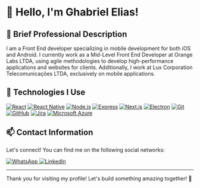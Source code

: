 # 👋 Hello, I'm Ghabriel Elias!

## 💼 Brief Professional Description

I am a Front End developer specializing in mobile development for both iOS and Android. I currently work as a Mid-Level Front End Developer at Orange Labs LTDA, using agile methodologies to develop high-performance applications and websites for clients. Additionally, I work at Lux Corporation Telecomunicações LTDA, exclusively on mobile applications.

## 🚀 Technologies I Use

[![React](https://img.shields.io/badge/-React-61DAFB?style=flat&logo=react&logoColor=white)](https://reactjs.org/)
[![React Native](https://img.shields.io/badge/-React%20Native-61DAFB?style=flat&logo=react-native&logoColor=white)](https://reactnative.dev/)
[![Node.js](https://img.shields.io/badge/-Node.js-339933?style=flat&logo=node.js&logoColor=white)](https://nodejs.org/)
[![Express](https://img.shields.io/badge/-Express.js-000000?style=flat&logo=express&logoColor=white)](https://expressjs.com/)
[![Next.js](https://img.shields.io/badge/-Next.js-000000?style=flat&logo=next.js&logoColor=white)](https://nextjs.org/)
[![Electron](https://img.shields.io/badge/-Electron-47848F?style=flat&logo=electron&logoColor=white)](https://www.electronjs.org/)
[![Git](https://img.shields.io/badge/-Git-F05032?style=flat&logo=git&logoColor=white)](https://git-scm.com/)
[![GitHub](https://img.shields.io/badge/-GitHub-181717?style=flat&logo=github&logoColor=white)](https://docs.github.com/)
[![Jira](https://img.shields.io/badge/-Jira-0052CC?style=flat&logo=jira&logoColor=white)](https://www.atlassian.com/software/jira)
[![Microsoft Azure](https://img.shields.io/badge/-Microsoft%20Azure-0089D6?style=flat&logo=microsoft-azure&logoColor=white)](https://azure.microsoft.com/)

## 📫 Contact Information

Let's connect! You can find me on the following social networks:

<a href="https://wa.me/5595984050997" target="_blank">
    <img src="https://img.shields.io/badge/-WhatsApp-25D366?style=flat&logo=whatsapp&logoColor=white" alt="WhatsApp"/>
</a>
<a href="https://www.linkedin.com/in/ghabriel-elias/" target="_blank">
    <img src="https://img.shields.io/badge/-LinkedIn-0077B5?style=flat&logo=linkedin&logoColor=white" alt="LinkedIn"/>
</a>

---

Thank you for visiting my profile! Let's build something amazing together! 🚀
